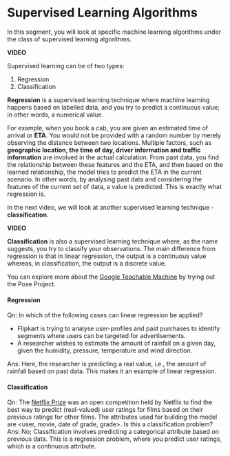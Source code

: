 ﻿# Supervised Learning Algorithms

In this segment, you will look at specific machine learning algorithms under the class of supervised learning algorithms.

**VIDEO**

Supervised learning can be of two types:

1. Regression
2. Classification

**Regression**  is a supervised learning technique where machine learning happens based on labelled data, and you try to predict a continuous value; in other words, a numerical value.

For example, when you book a cab, you are given an estimated time of arrival or  **ETA**. You would not be provided with a random number by merely observing the distance between two locations. Multiple factors, such as  **geographic location, the time of day, driver information and traffic information**  are involved in the actual calculation. From past data, you find the relationship between these features and the ETA, and then based on the learned relationship, the model tries to predict the ETA in the current scenario. In other words, by analysing past data and considering the features of the current set of data, a value is predicted. This is exactly what regression is.

In the next video, we will look at another supervised learning technique - **classification**.

**VIDEO**

**Classification**  is also a supervised learning technique where, as the name suggests, you try to classify your observations. The main difference from regression is that in linear regression, the output is a continuous value whereas, in classification, the output is a discrete value.  

You can explore more about the  [Google Teachable Machine](https://teachablemachine.withgoogle.com/train) by trying out the Pose Project.

#### Regression

Qn: In which of the following cases can linear regression be applied?  

* Flipkart is trying to analyse user-profiles and past purchases to identify segments where users can be targeted for advertisements.
* A researcher wishes to estimate the amount of rainfall on a given day, given the humidity, pressure, temperature and wind direction.  

Ans: Here, the researcher is predicting a real value, i.e., the amount of rainfall based on past data. This makes it an example of linear regression.  

#### Classification

Qn: The  [Netflix Prize](https://en.wikipedia.org/wiki/Netflix_Prize)  was an open competition held by Netflix to find the best way to predict (real-valued) user ratings for films based on their previous ratings for other films. The attributes used for building the model are <user, movie, date of grade, grade>. Is this a classification problem?  
Ans: No; Classification involves predicting a categorical attribute based on previous data. This is a regression problem, where you predict user ratings, which is a continuous attribute.  
